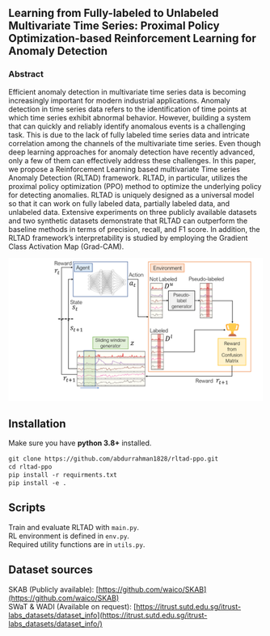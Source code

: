 ## Learning from Fully-labeled to Unlabeled Multivariate Time Series: Proximal Policy Optimization-based Reinforcement Learning for Anomaly Detection

### Abstract
Efficient anomaly detection in multivariate time series data is becoming increasingly important for modern industrial
applications. Anomaly detection in time series data refers to the identification of time points at which time series exhibit abnormal
behavior. However, building a system that can quickly and reliably identify anomalous events is a challenging task. This is due to the
lack of fully labeled time series data and intricate correlation among the channels of the multivariate time series. Even though deep
learning approaches for anomaly detection have recently advanced, only a few of them can effectively address these challenges. In this
paper, we propose a Reinforcement Learning based multivariate Time series Anomaly Detection (RLTAD) framework. RLTAD, in
particular, utilizes the proximal policy optimization (PPO) method to optimize the underlying policy for detecting anomalies. RLTAD is
uniquely designed as a universal model so that it can work on fully labeled data, partially labeled data, and unlabeled data. Extensive
experiments on three publicly available datasets and two synthetic datasets demonstrate that RLTAD can outperform the baseline
methods in terms of precision, recall, and F1 score. In addition, the RLTAD framework’s interpretability is studied by employing the
Gradient Class Activation Map (Grad-CAM).



<img width="800" src="./imgs/rltad.png" alt="overview" />


## Installation
Make sure you have **python 3.8+** installed.
```
git clone https://github.com/abdurrahman1828/rltad-ppo.git
cd rltad-ppo
pip install -r requirments.txt
pip install -e .
```

## Scripts
Train and evaluate RLTAD with `main.py`. \
RL environment is defined in `env.py`. \
Required utility functions are in `utils.py`.

## Dataset sources
SKAB (Publicly available): [https://github.com/waico/SKAB](https://github.com/waico/SKAB) \
SWaT & WADI (Available on request): [https://itrust.sutd.edu.sg/itrust-labs_datasets/dataset_info](https://itrust.sutd.edu.sg/itrust-labs_datasets/dataset_info/)